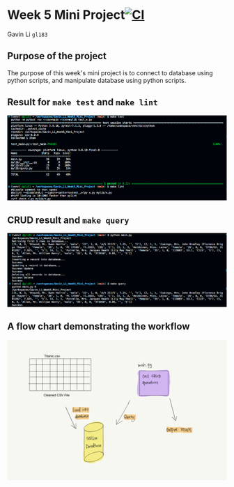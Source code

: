 # Week 5 Mini Project[![CI](https://github.com/nogibjj/Gavin_Li_Week5_Mini_Project/actions/workflows/cicd.yml/badge.svg)](https://github.com/nogibjj/Gavin_Li_Week5_Mini_Project/actions/workflows/cicd.yml)

Gavin Li `gl183`

## Purpose of the project

The purpose of this week's mini project is to connect to database using python scripts, and manipulate database using python scripts.

## Result for `make test` and `make lint`

![make_rslt](./resources/make_test_lint.png)

## CRUD result and `make query`
![CRUD_rlst](./resources/CRUD_rslt.png)

## A flow chart demonstrating the workflow
![flow_chart](./resources/flow_chart.png)


